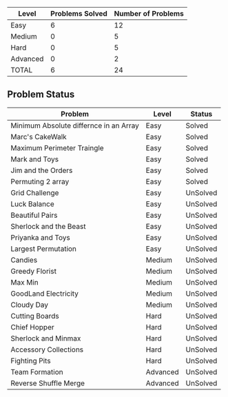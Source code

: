 |Level|Problems Solved|Number of Problems|
|-----|---------------|------------------|
|Easy|6|12|
|Medium|0|5|
|Hard|0|5|
|Advanced|0|2|
|TOTAL|6|24|


Problem Status
---
|Problem|Level|Status|
|-------|-----|------|
|Minimum Absolute differnce in an Array|Easy|Solved|
|Marc's CakeWalk|Easy|Solved|
|Maximum Perimeter Traingle|Easy|Solved|
|Mark and Toys|Easy|Solved|
|Jim and the Orders|Easy|Solved|
|Permuting 2 array|Easy|Solved|
|Grid Challenge|Easy|UnSolved|
|Luck Balance|Easy|UnSolved|
|Beautiful Pairs|Easy|UnSolved|
|Sherlock and the Beast|Easy|UnSolved|
|Priyanka and Toys|Easy|UnSolved|
|Largest Permutation|Easy|UnSolved|
|Candies|Medium|UnSolved|
|Greedy Florist|Medium|UnSolved|
|Max Min|Medium|UnSolved|
|GoodLand Electricity|Medium|UnSolved|
|Cloudy Day|Medium|UnSolved|
|Cutting Boards|Hard|UnSolved|
|Chief Hopper|Hard|UnSolved|
|Sherlock and Minmax|Hard|UnSolved|
|Accessory Collections|Hard|UnSolved|
|Fighting Pits|Hard|UnSolved|
|Team Formation|Advanced|UnSolved|
|Reverse Shuffle Merge|Advanced|UnSolved|
